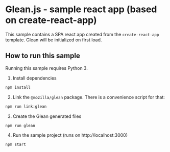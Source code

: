 # Glean.js - sample react app (based on create-react-app)

This sample contains a SPA react app created from the `create-react-app` template. Glean will be initialized on first load.

## How to run this sample

Running this sample requires Python 3.

1. Install dependencies

```bash
npm install
```

2. Link the `@mozilla/glean` package. There is a convenience script for that:

```bash
npm run link:glean
```

3. Create the Glean generated files

```bash
npm run glean
```

4. Run the sample project (runs on http://localhost:3000)

```bash
npm start
```

